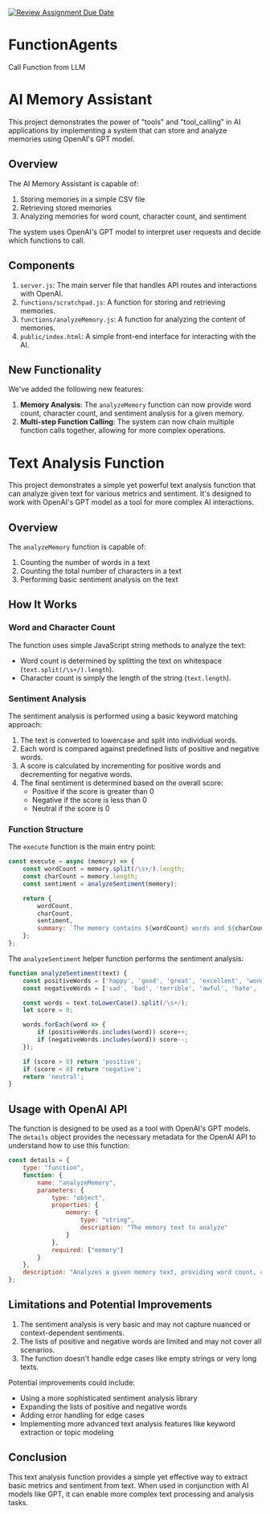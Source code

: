 [![Review Assignment Due Date](https://classroom.github.com/assets/deadline-readme-button-22041afd0340ce965d47ae6ef1cefeee28c7c493a6346c4f15d667ab976d596c.svg)](https://classroom.github.com/a/9wDnMTRl)
# FunctionAgents
Call Function from LLM
# AI Memory Assistant

This project demonstrates the power of "tools" and "tool_calling" in AI applications by implementing a system that can store and analyze memories using OpenAI's GPT model.

## Overview

The AI Memory Assistant is capable of:
1. Storing memories in a simple CSV file
2. Retrieving stored memories
3. Analyzing memories for word count, character count, and sentiment

The system uses OpenAI's GPT model to interpret user requests and decide which functions to call.

## Components

1. `server.js`: The main server file that handles API routes and interactions with OpenAI.
2. `functions/scratchpad.js`: A function for storing and retrieving memories.
3. `functions/analyzeMemory.js`: A function for analyzing the content of memories.
4. `public/index.html`: A simple front-end interface for interacting with the AI.

## New Functionality

We've added the following new features:

1. **Memory Analysis**: The `analyzeMemory` function can now provide word count, character count, and sentiment analysis for a given memory.
2. **Multi-step Function Calling**: The system can now chain multiple function calls together, allowing for more complex operations.

# Text Analysis Function

This project demonstrates a simple yet powerful text analysis function that can analyze given text for various metrics and sentiment. It's designed to work with OpenAI's GPT model as a tool for more complex AI interactions.

## Overview

The `analyzeMemory` function is capable of:
1. Counting the number of words in a text
2. Counting the total number of characters in a text
3. Performing basic sentiment analysis on the text

## How It Works

### Word and Character Count

The function uses simple JavaScript string methods to analyze the text:

- Word count is determined by splitting the text on whitespace (`text.split(/\s+/).length`).
- Character count is simply the length of the string (`text.length`).

### Sentiment Analysis

The sentiment analysis is performed using a basic keyword matching approach:

1. The text is converted to lowercase and split into individual words.
2. Each word is compared against predefined lists of positive and negative words.
3. A score is calculated by incrementing for positive words and decrementing for negative words.
4. The final sentiment is determined based on the overall score:
   - Positive if the score is greater than 0
   - Negative if the score is less than 0
   - Neutral if the score is 0

### Function Structure

The `execute` function is the main entry point:

```javascript
const execute = async (memory) => {
    const wordCount = memory.split(/\s+/).length;
    const charCount = memory.length;
    const sentiment = analyzeSentiment(memory);

    return {
        wordCount,
        charCount,
        sentiment,
        summary: `The memory contains ${wordCount} words and ${charCount} characters. The overall sentiment is ${sentiment}.`
    };
};
```

The `analyzeSentiment` helper function performs the sentiment analysis:

```javascript
function analyzeSentiment(text) {
    const positiveWords = ['happy', 'good', 'great', 'excellent', 'wonderful', 'love'];
    const negativeWords = ['sad', 'bad', 'terrible', 'awful', 'hate', 'dislike'];

    const words = text.toLowerCase().split(/\s+/);
    let score = 0;

    words.forEach(word => {
        if (positiveWords.includes(word)) score++;
        if (negativeWords.includes(word)) score--;
    });

    if (score > 0) return 'positive';
    if (score < 0) return 'negative';
    return 'neutral';
}
```

## Usage with OpenAI API

The function is designed to be used as a tool with OpenAI's GPT models. The `details` object provides the necessary metadata for the OpenAI API to understand how to use this function:

```javascript
const details = {
    type: "function",
    function: {
        name: "analyzeMemory",
        parameters: {
            type: "object",
            properties: {
                memory: {
                    type: "string",
                    description: "The memory text to analyze"
                }
            },
            required: ["memory"]
        }
    },
    description: "Analyzes a given memory text, providing word count, character count, and sentiment analysis."
};
```

## Limitations and Potential Improvements

1. The sentiment analysis is very basic and may not capture nuanced or context-dependent sentiments.
2. The lists of positive and negative words are limited and may not cover all scenarios.
3. The function doesn't handle edge cases like empty strings or very long texts.

Potential improvements could include:
- Using a more sophisticated sentiment analysis library
- Expanding the lists of positive and negative words
- Adding error handling for edge cases
- Implementing more advanced text analysis features like keyword extraction or topic modeling

## Conclusion

This text analysis function provides a simple yet effective way to extract basic metrics and sentiment from text. When used in conjunction with AI models like GPT, it can enable more complex text processing and analysis tasks.


